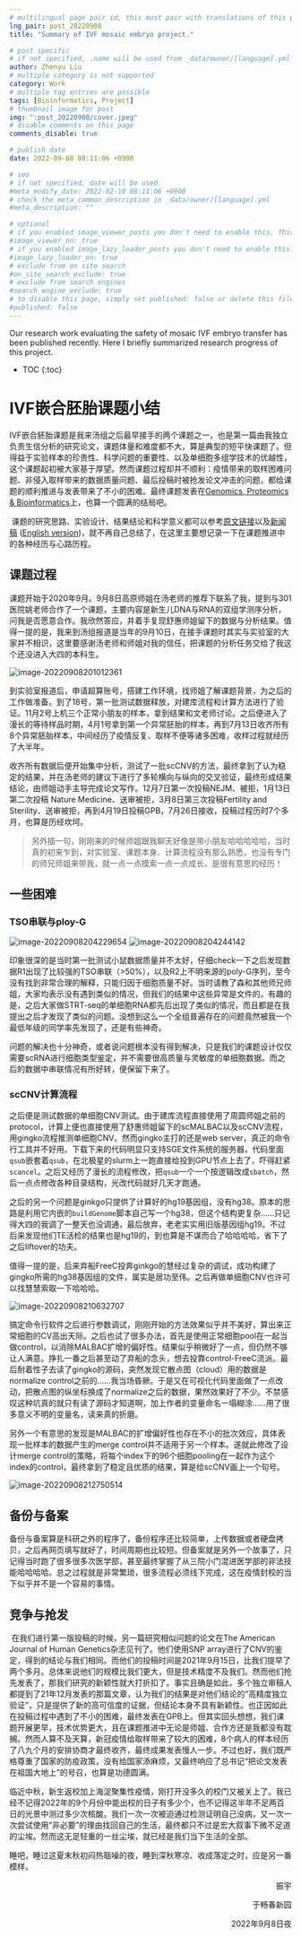 ```yaml
---
# multilingual page pair id, this must pair with translations of this page. (This name must be unique)
lng_pair: post_20220908
title: "Summary of IVF mosaic embryo project."

# post specific
# if not specified, .name will be used from _data/owner/[language].yml
author: Zhenyu Liu
# multiple category is not supported
category: Work
# multiple tag entries are possible
tags: [Bioinformatics, Project]
# thumbnail image for post
img: ":post_20220908/cover.jpeg"
# disable comments on this page
comments_disable: true

# publish date
date: 2022-09-08 08:11:06 +0900

# seo
# if not specified, date will be used.
#meta_modify_date: 2022-02-10 08:11:06 +0900
# check the meta_common_description in _data/owner/[language].yml
#meta_description: ""

# optional
# if you enabled image_viewer_posts you don't need to enable this. This is only if image_viewer_posts = false
#image_viewer_on: true
# if you enabled image_lazy_loader_posts you don't need to enable this. This is only if image_lazy_loader_posts = false
#image_lazy_loader_on: true
# exclude from on site search
#on_site_search_exclude: true
# exclude from search engines
#search_engine_exclude: true
# to disable this page, simply set published: false or delete this file
#published: false
---
```


<!-- outline-start -->

Our research work evaluating the safety of mosaic IVF embryo transfer has been published recently. Here I briefly summarized research progress of this project.

<!-- outline-end -->

* TOC
{:toc}

# IVF嵌合胚胎课题小结

​		IVF嵌合胚胎课题是我来汤组之后最早接手的两个课题之一，也是第一篇由我独立负责生信分析的研究论文，课题体量和难度都不大，算是典型的短平快课题了。但得益于实验样本的珍贵性、科学问题的重要性、以及单细胞多组学技术的优越性，这个课题起初被大家基于厚望。然而课题过程却并不顺利：疫情带来的取样困难问题、非侵入取样带来的数据质量问题、最后投稿时被抢发论文冲击的问题，都给课题的顺利推进与发表带来了不小的困难。最终课题发表在[Genomics, Proteomics & Bioinformatics](https://www.sciencedirect.com/journal/genomics-proteomics-and-bioinformatics)上，也算一个圆满的结局吧。

​		课题的研究思路、实验设计、结果结论和科学意义都可以参考[原文链接](https://www.sciencedirect.com/science/article/pii/S1672022922000882)以及[新闻稿](https://news.pku.edu.cn/jxky/5ba14dbf1ff4407db5fbe03038dcf19f.htm) ([English version](https://biopic.pku.edu.cn/en/newscenter/scientificupdates/525120.htm))，就不再自己总结了，在这里主要想记录一下在课题推进中的各种经历与心路历程。

## 课题过程

​		课题开始于2020年9月。9月8日高原师姐在汤老师的推荐下联系了我，提到与301医院姚老师合作了一个课题，主要内容是新生儿DNA与RNA的双组学测序分析，问我是否愿意合作。我欣然答应，并着手复现舒惠师姐留下的数据与分析结果。值得一提的是，我来到汤组报道是当年的9月10日，在接手课题时其实与实验室的大家并不相识，这里要感谢汤老师和师姐对我的信任，把课题的分析任务交给了我这个还没进入大四的本科生。

<img src="https://raw.githubusercontent.com/liuzhenyu-yyy/liuzhenyu-yyy.github.io/main/assets/img/posts/post_20220908/image-20220908201012361.png" alt="image-20220908201012361"   >


​		到实验室报道后，申请超算账号，搭建工作环境，找师姐了解课题背景，为之后的工作做准备。到了18号，第一批测试数据释放，对建库流程和计算方法进行了验证。11月2号上机三个正常小朋友的样本，拿到结果和文老师讨论。之后便进入了漫长的等待样品时期，4月1号拿到第一个异常胚胎的样本，再到7月13日收齐所有8个异常胚胎样本，中间经历了疫情反复、取样不便等诸多困难，收样过程就经历了大半年。

​		收齐所有数据后便开始集中分析，测试了一批scCNV的方法，最终拿到了认为稳定的结果，并在汤老师的建议下进行了多轮横向与纵向的交叉验证，最终形成结果结论，由师姐动手主导完成论文写作。12月7日第一次投稿NEJM、被拒，1月13日第二次投稿 Nature Medicine、送审被拒，3月8日第三次投稿Fertility and Sterility、送审被拒，再到4月19日投稿GPB，7月26日接收，投稿过程历时7个多月，也算是历经坎坷。

> 另外插一句，刚刚来的时候师姐跟我聊天好像是带小朋友哈哈哈哈哈，当时真的初来乍到，对实验室、课题本身、计算流程没有那么熟悉，也没有专门的师兄师姐来带我，就一点一点摸索一点一点成长，是很有意思的经历！



## 一些困难

### TSO串联与ploy-G
<img src="https://raw.githubusercontent.com/liuzhenyu-yyy/liuzhenyu-yyy.github.io/main/assets/img/posts/post_20220908/image-20220908204229654.png" alt="image-20220908204229654"   >

<img src="https://raw.githubusercontent.com/liuzhenyu-yyy/liuzhenyu-yyy.github.io/main/assets/img/posts/post_20220908/image-20220908204244142.png" alt="image-20220908204244142"   >

印象很深的是当时第一批测试小鼠数据质量并不太好，仔细check一下之后发现数据R1出现了比较强的TSO串联（>50%），以及R2上不明来源的poly-G序列，至今没有找到非常合理的解释，只能归因于细胞质量不好。当时请教了森和其他师兄师姐，大家均表示没有遇到类似的情况，但我们的结果中这些异常是文件的。有趣的是，之后大家做STRT-seq的单细胞RNA都先后出现了类似的情况，而且都是在我提出之后才发现了类似的问题。没想到这么一个全组普遍存在的问题竟然被我一个最低年级的同学率先发现了，还是有些神奇。

问题的解决也十分神奇，或者说问题根本没有得到解决，只是我们的课题设计仅仅需要scRNA进行细胞类型鉴定，并不需要很高质量与灵敏度的单细胞数据。而之后的数据中串联情况有所好转，便保留下来了。

### scCNV计算流程

​		之后便是测试数据的单细胞CNV测试。由于建库流程直接使用了周圆师姐之前的protocol，计算上便也直接使用了舒惠师姐留下的scMALBAC以及scCNV流程，用gingko流程推测单细胞CNV。然而gingko主打的还是web server，真正的命令行工具并不好用。下载下来的代码明显只支持SGE文件系统的服务器，代码里面`qsub`嵌套着`qsub`，在北极星的slurm上一跑直接给投到GPU节点上去了，吓得赶紧`scancel`。之后又经历了漫长的流程修改，把`qsub`一个一个按逻辑改成`sbatch`，然后一点点修改各种目录结构，光改代码就好几天才跑通。

​		之后的另一个问题是ginkgo只提供了计算好的hg19基因组，没有hg38。原本的思路是利用它内嵌的`buildGenome`脚本自己写一个hg38，但这个结构更复杂……只记得大四的我调了一整天也没调通，最后放弃，老老实实用旧版基因组hg19。不过后来发现他们TE活检的结果也是hg19的，到也算是不谋而合了哈哈哈哈，省下了之后liftover的功夫。

​		值得一提的是，后来弃船FreeC投奔ginkgo的慧经过复杂的调试，成功构建了gingko所需的hg38基因组的文件，属实是居功至伟。之后再做单细胞CNV也许可以找慧慧索取一下哈哈哈。

<img src="https://raw.githubusercontent.com/liuzhenyu-yyy/liuzhenyu-yyy.github.io/main/assets/img/posts/post_20220908/image-20220908210632707.png" alt="image-20220908210632707"   >


​		搞定命令行软件之后进行参数调试，刚刚开始的方法效果似乎并不美好，算出来正常细胞的CV高出天际。之后也试了很多办法，首先是使用正常细胞pool在一起当做control，以消除MALBAC扩增的偏好性。结果似乎稍微好了一点，但仍然不够让人满意。挣扎一番之后甚至动了弃船的念头，想去投靠control-FreeC流派。最后耐着性子去读了gingko的源码，突然发现它散点图（cloud）用的数据是normalize control之前的……我当场昏厥。于是又在可视化代码里面做了一点改动，把散点图的纵坐标换成了normalize之后的数据，果然效果好了不少。不禁感叹这种坑真的就只有读了源码才知道啊，加上作者的变量命名一塌糊涂……用了很多意义不明的变量名，读来真的折磨。

​		另外一个有意思的发现是MALBAC的扩增偏好性也存在不小的批次效应，具体表现一批样本的数据产生的merge control并不适用于另一个样本。遂就此修改了设计merge control的策略，将每个index下的96个细胞pooling在一起作为这个index的control，最终拿到了稳定且优质的结果，算是给scCNV画上一个句号。

<img src="https://raw.githubusercontent.com/liuzhenyu-yyy/liuzhenyu-yyy.github.io/main/assets/img/posts/post_20220908/image-20220908212750514.png" alt="image-20220908212750514"   >

## 备份与备案

​		备份与备案算是科研之外的程序了，备份程序还比较简单，上传数据或者硬盘拷贝，之后再网页填写就好了，时间周期也比较短。但备案就是另外一个故事了，只记得当时跑了很多很多次医学部，甚至最终掌握了从三院小门混进医学部的非法技能哈哈哈哈。总之过程就是非常繁琐，很多流程必须线下完成，这在疫情封校的当下似乎并不是一个容易的事情。

## 竞争与抢发

​		在我们进行第一版投稿的时候，另一篇研究相似问题的论文在The American Journal of Human Genetics杂志见刊了。他们使用SNP array进行了CNV的鉴定，得到的结论与我们相同。而他们的投稿时间是2021年9月15日，比我们提早了两个多月。总体来说他们的规模比我们更大，但是技术精度不及我们。然而他们抢先发表了，那我们研究的新颖性就大打折扣了。事实且确是如此，多个独立审稿人都提到了21年12月发表的那篇文章，认为我们的结果是对他们结论的“高精度独立验证”，只是提供了新的高可信度的证据，但结论本身不具有新颖性。也正因如此在投稿过程中遇到了不小的困难，最终发表在GPB上。但其实回头想想，我们课题开展更早，技术优势更大，且在课题推进中无论是师姐、合作方还是我都没有耽搁。然而人算不及天算，新冠疫情给取样带来了较大的困难，8个病人的样本经历了八九个月的安排协商才最终收齐，最终成果发表慢人一步。不过也好，我们既严格尊重了国家的防疫政策，没有给国家添麻烦，又最终响应了总书记“把论文发表在祖国大地上”的号召，也算是功德圆满。



​		临近中秋，新生返校加上海淀聚集性疫情，刚打开没多久的校门又被关上了。我已经不记得2022年的9个月份中能出校的日子有多少个，也不记得这半年不足两百日的光景中测过多少次核酸。我们一次一次被迫通过检测证明自己没病，又一次一次尝试使用“非必要”的理由找回自己的生活，最终都只不过是宏大叙事下微不足道的尘埃。然而这无足轻重的一丝尘埃，就已经是我们当下生活的全部。

​		睡吧，睡过这夏末秋初闷热聒噪的夜，睡到深秋寒凉、收成落定之时，应是另一番模样。

  <p align="right">振宇</p>

  <p align="right">于畅春新园</p>

  <p align="right">2022年9月8日夜</p>

